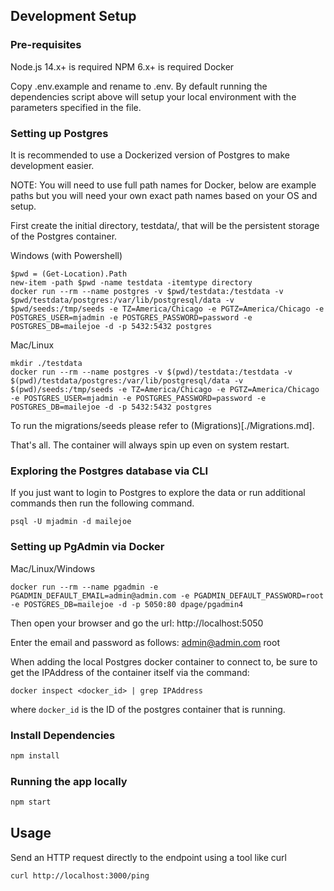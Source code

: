 ## Development Setup

### Pre-requisites

Node.js 14.x+ is required
NPM 6.x+ is required
Docker

Copy .env.example and rename to .env. By default running the dependencies script above will setup your local environment with the parameters specified in the file.

### Setting up Postgres

It is recommended to use a Dockerized version of Postgres to make development easier.

NOTE: You will need to use full path names for Docker, below are example
paths but you will need your own exact path names based on your OS and setup.

First create the initial directory, testdata/, that will be the persistent
storage of the Postgres container.

Windows (with Powershell)

```
$pwd = (Get-Location).Path
new-item -path $pwd -name testdata -itemtype directory
docker run --rm --name postgres -v $pwd/testdata:/testdata -v $pwd/testdata/postgres:/var/lib/postgresql/data -v $pwd/seeds:/tmp/seeds -e TZ=America/Chicago -e PGTZ=America/Chicago -e POSTGRES_USER=mjadmin -e POSTGRES_PASSWORD=password -e POSTGRES_DB=mailejoe -d -p 5432:5432 postgres
```

Mac/Linux

```
mkdir ./testdata
docker run --rm --name postgres -v $(pwd)/testdata:/testdata -v $(pwd)/testdata/postgres:/var/lib/postgresql/data -v $(pwd)/seeds:/tmp/seeds -e TZ=America/Chicago -e PGTZ=America/Chicago -e POSTGRES_USER=mjadmin -e POSTGRES_PASSWORD=password -e POSTGRES_DB=mailejoe -d -p 5432:5432 postgres
```

To run the migrations/seeds please refer to (Migrations)[./Migrations.md].

That's all. The container will always spin up even on system restart.

### Exploring the Postgres database via CLI

If you just want to login to Postgres to explore the data or run additional commands then run the following command.

```
psql -U mjadmin -d mailejoe
```

### Setting up PgAdmin via Docker

Mac/Linux/Windows

```
docker run --rm --name pgadmin -e PGADMIN_DEFAULT_EMAIL=admin@admin.com -e PGADMIN_DEFAULT_PASSWORD=root -e POSTGRES_DB=mailejoe -d -p 5050:80 dpage/pgadmin4
```

Then open your browser and go the url: http://localhost:5050

Enter the email and password as follows:
admin@admin.com
root

When adding the local Postgres docker container to connect to, be sure to get the IPAddress
of the container itself via the command:

```
docker inspect <docker_id> | grep IPAddress
```

where `docker_id` is the ID of the postgres container that is running.

### Install Dependencies

```bash
npm install
```

### Running the app locally

```bash
npm start
```

## Usage

Send an HTTP request directly to the endpoint using a tool like curl

```bash
curl http://localhost:3000/ping
```
